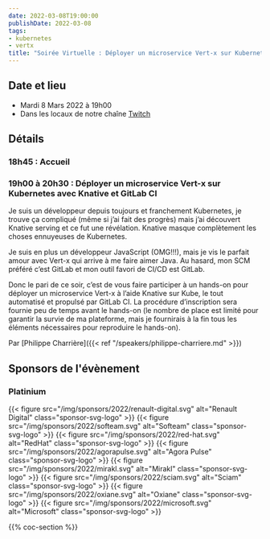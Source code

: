 ```yaml
---
date: 2022-03-08T19:00:00
publishDate: 2022-03-08
tags:
- kubernetes
- vertx
title: "Soirée Virtuelle : Déployer un microservice Vert-x sur Kubernetes avec Knative et GitLab CI"
---
```

## Date et lieu

* Mardi 8 Mars 2022 à 19h00
* Dans les locaux de notre chaîne [Twitch](https://www.twitch.tv/parisjug)

## Détails

### 18h45 : Accueil

### 19h00 à 20h30 : Déployer un microservice Vert-x sur Kubernetes avec Knative et GitLab CI

Je suis un développeur depuis toujours et franchement Kubernetes, je trouve ça compliqué (même si j’ai fait des progrès) mais j’ai découvert Knative serving et ce fut une révélation. Knative masque complètement les choses ennuyeuses de Kubernetes.

Je suis en plus un développeur JavaScript (OMG!!!), mais je vis le parfait amour avec Vert-x qui arrive à me faire aimer Java. Au hasard, mon SCM préféré c’est GitLab et mon outil favori de CI/CD est GitLab.

Donc le pari de ce soir, c’est de vous faire participer à un hands-on pour déployer un microservice Vert-x à l’aide Knative sur Kube, le tout automatisé et propulsé par GitLab CI. La procédure d’inscription sera fournie peu de temps avant le hands-on (le nombre de place est limité pour garantir la survie de ma plateforme, mais je fournirais à la fin tous les éléments nécessaires pour reproduire le hands-on).

Par [Philippe Charrière]({{< ref "/speakers/philippe-charriere.md" >}})

## Sponsors de l'évènement

### Platinium

{{< figure src="/img/sponsors/2022/renault-digital.svg" alt="Renault Digital" class="sponsor-svg-logo" >}}
{{< figure src="/img/sponsors/2022/softeam.svg" alt="Softeam" class="sponsor-svg-logo" >}}
{{< figure src="/img/sponsors/2022/red-hat.svg" alt="RedHat" class="sponsor-svg-logo" >}}
{{< figure src="/img/sponsors/2022/agorapulse.svg" alt="Agora Pulse" class="sponsor-svg-logo" >}}
{{< figure src="/img/sponsors/2022/mirakl.svg" alt="Mirakl" class="sponsor-svg-logo" >}}
{{< figure src="/img/sponsors/2022/sciam.svg" alt="Sciam" class="sponsor-svg-logo" >}}
{{< figure src="/img/sponsors/2022/oxiane.svg" alt="Oxiane" class="sponsor-svg-logo" >}}
{{< figure src="/img/sponsors/2022/microsoft.svg" alt="Microsoft" class="sponsor-svg-logo" >}}

{{% coc-section %}}

